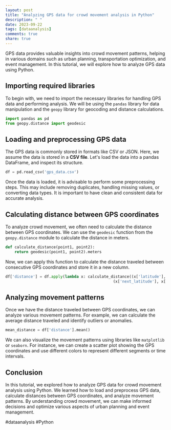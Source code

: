 ```yaml
---
layout: post
title: "Analyzing GPS data for crowd movement analysis in Python"
description: " "
date: 2023-09-22
tags: [dataanalysis]
comments: true
share: true
---
```


GPS data provides valuable insights into crowd movement patterns, helping in various domains such as urban planning, transportation optimization, and event management. In this tutorial, we will explore how to analyze GPS data using Python.

## Importing required libraries

To begin with, we need to import the necessary libraries for handling GPS data and performing analysis. We will be using the `pandas` library for data manipulation and the `geopy` library for geocoding and distance calculations.

```python
import pandas as pd
from geopy.distance import geodesic
```

## Loading and preprocessing GPS data

The GPS data is commonly stored in formats like CSV or JSON. Here, we assume the data is stored in a **CSV file**. Let's load the data into a pandas DataFrame, and inspect its structure.

```python
df = pd.read_csv('gps_data.csv')
```

Once the data is loaded, it is advisable to perform some preprocessing steps. This may include removing duplicates, handling missing values, or converting data types. It is important to have clean and consistent data for accurate analysis.

## Calculating distance between GPS coordinates

To analyze crowd movement, we often need to calculate the distance between GPS coordinates. We can use the `geodesic` function from the `geopy.distance` module to calculate the distance in meters.

```python
def calculate_distance(point1, point2):
    return geodesic(point1, point2).meters
```

Now, we can apply this function to calculate the distance traveled between consecutive GPS coordinates and store it in a new column.

```python
df['distance'] = df.apply(lambda x: calculate_distance((x['latitude'], x['longitude']), 
                                               (x['next_latitude'], x['next_longitude'])), axis=1)
```

## Analyzing movement patterns

Once we have the distance traveled between GPS coordinates, we can analyze various movement patterns. For example, we can calculate the average distance traveled and identify outliers or anomalies.

```python
mean_distance = df['distance'].mean()
```

We can also visualize the movement patterns using libraries like `matplotlib` or `seaborn`. For instance, we can create a scatter plot showing the GPS coordinates and use different colors to represent different segments or time intervals.

## Conclusion

In this tutorial, we explored how to analyze GPS data for crowd movement analysis using Python. We learned how to load and preprocess GPS data, calculate distances between GPS coordinates, and analyze movement patterns. By understanding crowd movement, we can make informed decisions and optimize various aspects of urban planning and event management.

#dataanalysis #Python